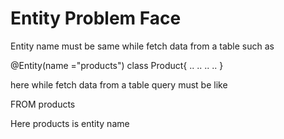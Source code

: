 
<h1> Entity Problem Face </h1>
<p> Entity name must be same while fetch data from a table such as </P>
<p>
@Entity(name ="products")
class Product{
.. ..
.. ..
}

here  while fetch data from a table query must be like 
</P>
<p> FROM products </P> 

<P> Here products is entity name</p>


